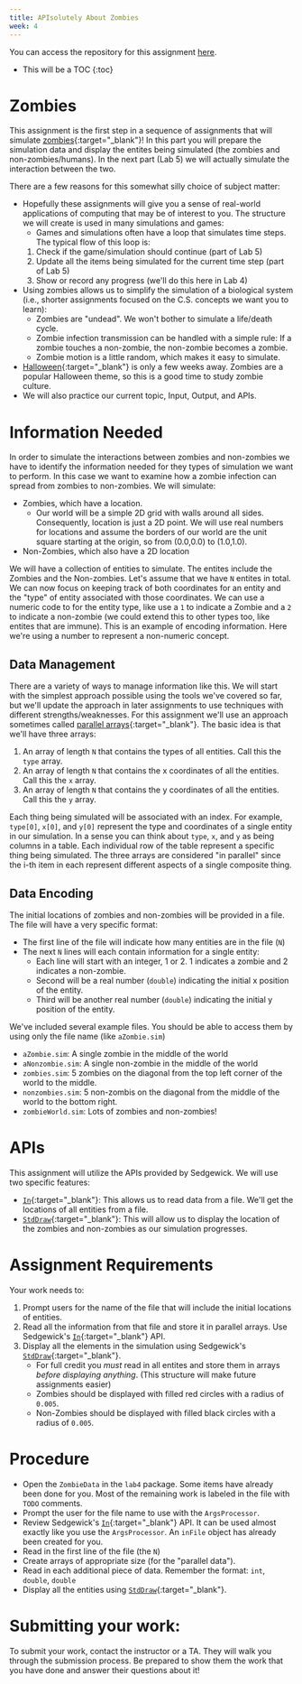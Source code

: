 ```yaml
---
title: APIsolutely About Zombies
week: 4
---
```


You can access the repository for this assignment <a href="https://classroom.github.com/a/hrims6ZP" target="_blank">here</a>.

* This will be a TOC
{:toc}

# Zombies

This assignment is the first step in a sequence of assignments that will simulate [zombies](https://en.wikipedia.org/wiki/Zombie){:target="_blank"}!  In this part you will prepare the simulation data and display the entites being simulated (the zombies and non-zombies/humans).  In the next part (Lab 5) we will actually simulate the interaction between the two.  

There are a few reasons for this somewhat silly choice of subject matter:
* Hopefully these assignments will give you a sense of real-world applications of computing that may be of interest to you.   The structure we will create is used in many simulations and games: 
  * Games and simulations often have a loop that simulates time steps.  The typical flow of this loop is:
  1. Check if the game/simulation should continue (part of Lab 5)
  2. Update all the items being simulated for the current time step (part of Lab 5)
  3. Show or record any progress (we'll do this here in Lab 4)
* Using zombies allows us to simplify the simulation of a biological system (i.e., shorter assignments focused on the C.S. concepts we want you to learn):
  * Zombies are "undead".  We won't bother to simulate a life/death cycle. 
  * Zombie infection transmission can be handled with a simple rule: If a zombie touches a non-zombie, the non-zombie becomes a zombie.
  * Zombie motion is a little random, which makes it easy to simulate.
* [Halloween](https://en.wikipedia.org/wiki/Halloween){:target="_blank"} is only a few weeks away. Zombies are a popular Halloween theme, so this is a good time to study zombie culture.
* We will also practice our current topic, Input, Output, and APIs. 
  
# Information Needed 

In order to simulate the interactions between zombies and non-zombies we have to identify the information needed for they types of simulation we want to perform.  In this case we want to examine how a zombie infection can spread from zombies to non-zombies.  We will simulate:
* Zombies, which have a location.
  * Our world will be a simple 2D grid with walls around all sides. Consequently, location is just a 2D point.  We will use real numbers for locations and assume the borders of our world are the unit square starting at the origin, so from (0.0,0.0) to (1.0,1.0).
* Non-Zombies, which also have a 2D location

We will have a collection of entities to simulate.  The entites include the Zombies and the Non-zombies. Let's assume that we have `N` entites in total. We can now focus on keeping track of both coordinates for an entity and the "type" of entity associated with those coordinates.  We can use a numeric code to for the entity type, like use a `1` to indicate a Zombie and a `2` to indicate a non-zombie (we could extend this to other types too, like entites that are immune).  This is an example of encoding information.  Here we're using a number to represent a non-numeric concept. 

## Data Management

There are a variety of ways to manage information like this.  We will start with the simplest approach possible using the tools we've covered so far, but we'll update the approach in later assignments to use techniques with different strengths/weaknesses.  For this assignment we'll use an approach sometimes called [parallel arrays](https://en.wikipedia.org/wiki/Parallel_array){:target="_blank"}.  The basic idea is that we'll have three arrays: 
1. An array of length `N` that contains the types of all entities.  Call this the `type` array.
2. An array of length `N` that contains the x coordinates of all the entities.  Call this the `x` array.
3. An array of length `N` that contains the y coordinates of all the entities. Call this the `y` array.

Each thing being simulated will be associated with an index.  For example, `type[0]`, `x[0]`, and `y[0]` represent the type and coordinates of a single entity in our simulation.   In a sense you can think about `type`, `x`, and `y` as being columns in a table.  Each individual row of the table represent a specific thing being simulated. The three arrays are considered "in parallel" since the i-th item in each represent different aspects of a single composite thing.

## Data Encoding

The initial locations of zombies and non-zombies will be provided in a file.  The file will have a very specific format:
* The first line of the file will indicate how many entities are in the file (`N`)
* The next `N` lines will each contain information for a single entity:
  * Each line will start with an integer, 1 or 2. 1 indicates a zombie and 2 indicates a non-zombie.
  * Second will be a real number (`double`) indicating the initial x position of the entity.
  * Third will be another real number (`double`) indicating the initial y position of the entity.

We've included several example files.  You should be able to access them by using only the file name (like `aZombie.sim`)
* `aZombie.sim`: A single zombie in the middle of the world
* `aNonzombie.sim`: A single non-zombie in the middle of the world
* `zombies.sim`: 5 zombies on the diagonal from the top left corner of the world to the middle.
* `nonzombies.sim`: 5 non-zombis on the diagonal from the middle of the world to the bottom right.
* `zombieWorld.sim`: Lots of zombies and non-zombies!

# APIs

This assignment will utilize the APIs provided by Sedgewick.  We will use two specific features:
* [`In`](https://introcs.cs.princeton.edu/java/stdlib/javadoc/In.html){:target="_blank"}: This allows us to read data from a file.  We'll get the locations of all entities from a file.
* [`StdDraw`](https://introcs.cs.princeton.edu/java/stdlib/javadoc/StdDraw.html){:target="_blank"}:  This will allow us to display the location of the zombies and non-zombies as our simulation progresses.  
  
# Assignment Requirements

Your work needs to:
1. Prompt users for the name of the file that will include the initial locations of entities.
2. Read all the information from that file and store it in parallel arrays.  Use Sedgewick's [`In`](https://introcs.cs.princeton.edu/java/stdlib/javadoc/In.html){:target="_blank"} API. 
3. Display all the elements in the simulation using Sedgewick's [`StdDraw`](https://introcs.cs.princeton.edu/java/stdlib/javadoc/StdDraw.html){:target="_blank"}.
   * For full credit you *must* read in all entites and store them in arrays *before displaying anything*.  (This structure will make future assignments easier)
   * Zombies should be displayed with filled red circles with a radius of `0.005`.
   * Non-Zombies should be displayed with filled black circles with a radius of `0.005`.

# Procedure

* Open the `ZombieData` in the `lab4` package.  Some items have already been done for you.  Most of the remaining work is labeled in the file with `TODO` comments.
* Prompt the user for the file name to use with the `ArgsProcessor`.
* Review Sedgewick's [`In`](https://introcs.cs.princeton.edu/java/stdlib/javadoc/In.html){:target="_blank"} API.  It can be used almost exactly like you use the `ArgsProcessor`.  An `inFile` object has already been created for you.
* Read in the first line of the file (the `N`)
* Create arrays of appropriate size (for the "parallel data").
* Read in each additional piece of data.  Remember the format: `int`, `double`, `double`
* Display all the entities using [`StdDraw`](https://introcs.cs.princeton.edu/java/stdlib/javadoc/StdDraw.html){:target="_blank"}.

# Submitting your work:

To submit your work, contact the instructor or a TA. They will walk you through the submission process. Be prepared to show them the work that you have done and answer their questions about it!
